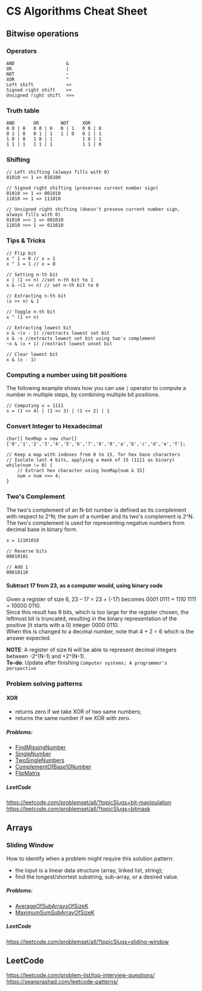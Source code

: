 # CS Algorithms Cheat Sheet

## Bitwise operations
### Operators
```
AND                   &
OR                    |
NOT                   ~
XOR                   ^
Left shift            <<
Signed right shift    >>
Unsigned right shift  >>>
```

### Truth table
```
AND       OR        NOT     XOR  
0 0 | 0   0 0 | 0   0 | 1   0 0 | 0
0 1 | 0   0 1 | 1   1 | 0   0 1 | 1
1 0 | 0   1 0 | 1           1 0 | 1
1 1 | 1   1 1 | 1           1 1 | 0
```

### Shifting
```
// Left shifting (always fills with 0)
01010 << 1 => 010100

// Signed right shifting (preserves current number sign)
01010 >> 1 => 001010
11010 >> 1 => 111010

// Unsigned right shifting (doesn't preseve current number sign, always fills with 0)
01010 >>> 1 => 001010
11010 >>> 1 => 011010
``` 

### Tips & Tricks
```
// Flip bit
x ^ 1 = 0 // x = 1
x ^ 1 = 1 // x = 0

// Setting n-th bit
x | (1 << n) //set n-th bit to 1
x & ~(1 << n) // set n-th bit to 0

// Extracting n-th bit
(x >> n) & 1

// Toggle n-th bit
x ^ (1 << n)

// Extracting lowest bit
x & ~(x - 1) //extracts lowest set bit
x & -x //extracts lowest set bit using two's complement
~x & (x + 1) //extract lowest unset bit

// Clear lowest bit
x & (x - 1)
```

### Computing a number using bit positions
The following example shows how you can use `|` operator to compute a number in multiple steps, by combining multiple bit positions.
```
// Computing x = 1111
x = (1 << 4) | (1 << 3) | (1 << 2) | 1
```

### Convert Integer to Hexadecimal
```
char[] hexMap = new char[]{'0','1','2','3','4','5','6','7','8','9','a','b','c','d','e','f'};

// Keep a map with indexes from 0 to 15, for hex base characters
// Isolate last 4 bits, applying a mask of 15 (1111 as binary)
while(num != 0) {
    // Extract hex character using hexMap[num & 15]
    num = num >>> 4;
}
```

### Two's Complement
The two's complement of an N-bit number is defined as its complement with respect to 2^N; the sum of a number and its two's complement is 2^N.
The two's complement is used for representing negative numbers from decimal base in binary form.

```
x = 11101010

// Reverse bits
00010101

// Add 1
00010110
```

#### Subtract 17 from 23, as a computer would, using binary code
Given a register of size 6, 23 – 17 = 23 + (-17) becomes 0001 0111 + 1110 1111 = 10000 0110.\
Since this result has 9 bits, which is too large for the register chosen, the leftmost bit is truncated, resulting in the binary representation of the positive (it starts with a 0) integer 0000 0110.\
When this is changed to a decimal number, note that 4 + 2 = 6 which is the answer expected.

**NOTE**:
A register of size N will be able to represent decimal integers between -2^(N-1) and +2^(N-1).  
**To-do**: Update after finishing `Computer systems; A programmer's perspective`

### Problem solving patterns

#### XOR
- returns zero if we take XOR of two same numbers; 
- returns the same number if we XOR with zero.

##### Problems:
- [FindMissingNumber](/src/main/java/bitwise/FindMissingNumber.java)
- [SingleNumber](/src/main/java/bitwise/SingleNumber.java)
- [TwoSingleNumbers](/src/main/java/bitwise/TwoSingleNumbers.java)
- [ComplementOfBase10Number](/src/main/java/bitwise/ComplementOfBase10Number.java)
- [FlipMatrix](/src/main/java/bitwise/FlipMatrix.java)

##### LeetCode
https://leetcode.com/problemset/all/?topicSlugs=bit-manipulation \
https://leetcode.com/problemset/all/?topicSlugs=bitmask

## Arrays

### Sliding Window
How to identify when a problem might require this solution pattern:
- the input is a linear data structure (array, linked list, string);
- find the longest/shortest substring, sub-array, or a desired value.

##### Problems:
- [AverageOfSubArraysOfSizeK](/src/main/java/arrays/slidingwindow/AverageOfSubArraysOfSizeK.java)
- [MaximumSumSubArrayOfSizeK](/src/main/java/arrays/slidingwindow/MaximumSumSubArrayOfSizeK.java)

##### LeetCode
https://leetcode.com/problemset/all/?topicSlugs=sliding-window

## LeetCode

https://leetcode.com/problem-list/top-interview-questions/ \
https://seanprashad.com/leetcode-patterns/
